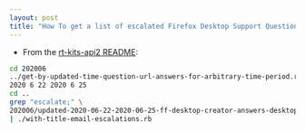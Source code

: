 ```yaml
---
layout: post
title: "How To get a list of escalated Firefox Desktop Support Questions"
---
```

* From the [rt-kits-api2 README](https://github.com/rtanglao/rt-kits-api2#25june2020-add-titles-to-email-escalation-report):

```bash
cd 202006
../get-by-updated-time-question-url-answers-for-arbitrary-time-period.rb \
2020 6 22 2020 6 25
cd ..
grep "escalate;" \
202006/updated-2020-06-22-2020-06-25-ff-desktop-creator-answers-desktop-all-locales.csv\
| ./with-title-email-escalations.rb
```

